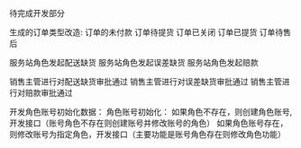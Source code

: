 待完成开发部分生成的订单类型改造:订单的未付款订单待提货订单已关闭订单已提货订单待售后服务站角色发起配送缺货服务站角色发起误差缺货服务站角色发起赔款销售主管进行对配送缺货审批通过销售主管进行对误差缺货审批通过销售主管进行对赔款审批通过开发角色账号初始化数据：角色账号初始化：如果角色不存在，则创建角色账号,开发接口（账号角色不存在则创建账号并修改账号的角色）如果角色账号存在，则修改账号为指定角色，开发接口（主要功能是账号角色存在则修改角色功能）